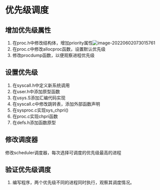 # 优先级调度

## 增加优先级属性

1. 在proc.h中修改结构体，增加priority属性![image-20220602073015761](/home/kieren/.config/Typora/typora-user-images/image-20220602073015761.png)
2. 在proc.c中修改allocproc函数，设置默认优先级
3. 修改procdump函数，以便观察进程优先级

## 设置优先级

1. 在syscall.h中定义新系统调用
2. 在user.h中添加原型函数
3. 在usys.S添加汇编代码实现
4. 在syscall.c中修改跳转表，添加外部函数声明
5. 在sysproc.c实现sys_chpri()
6. 在proc.c实现chpri函数
7. 在defs.h添加函数原型

## 修改调度器

修改scheduler调度器，每次选择可调度的优先级最高的进程

## 验证优先级调度

1. 编写程序，两个优先级不同的进程同时执行，观察其调度情况。

   